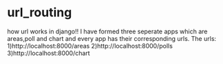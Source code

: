 # url_routing
how url works in django!!
I have formed three seperate apps which are areas,poll and chart and every app has their corresponding urls.
The urls:
1)http://localhost:8000/areas
2)http://localhost:8000/polls
3)http://localhost:8000/chart
